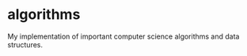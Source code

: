 algorithms
==========

My implementation of important computer science algorithms
 and data structures.
